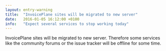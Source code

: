 ```yaml
---
layout: entry-warning
title:  "InvoicePlane sites will be migrated to new server"
date:   2016-01-05 16:12:00 +0100
info:   "Expect several services to stop working today"
---
```

InvoicePlane sites will be migrated to new server. Therefore some services like the community forums or the issue tracker will be offline for some time.